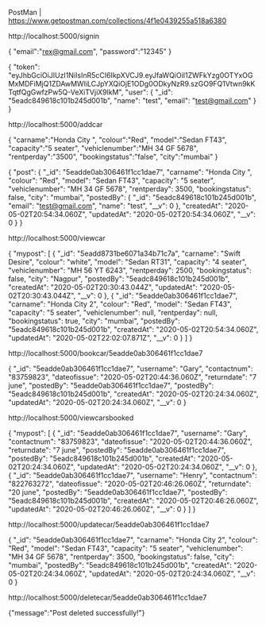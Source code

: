PostMan | https://www.getpostman.com/collections/4f1e0439255a518a6380

http://localhost:5000/signin

{
	"email":"rex@gmail.com",
	"password":"12345"
}

{
    "token": "eyJhbGciOiJIUzI1NiIsInR5cCI6IkpXVCJ9.eyJfaWQiOiI1ZWFkYzg0OTYxOGMxMDFiMjQ1ZDAwMWIiLCJpYXQiOjE1ODg0ODkyNzR9.szGO9FQ1Vtwn9kKTqtfQgGwfzPw5Q-VeXiTVjiX9lkM",
    "user": {
        "_id": "5eadc849618c101b245d001b",
        "name": "test",
        "email": "test@gmail.com"
    }
}

http://localhost:5000/addcar

{
	"carname":"Honda City ",
	"colour":"Red",
	"model":"Sedan FT43",
	"capacity":"5 seater",
	"vehiclenumber":"MH 34 GF 5678",
	"rentperday":"3500",
	"bookingstatus":"false",
	"city":"mumbai"
}

{
    "post": {
        "_id": "5eadde0ab306461f1cc1dae7",
        "carname": "Honda City ",
        "colour": "Red",
        "model": "Sedan FT43",
        "capacity": "5 seater",
        "vehiclenumber": "MH 34 GF 5678",
        "rentperday": 3500,
        "bookingstatus": false,
        "city": "mumbai",
        "postedBy": {
            "_id": "5eadc849618c101b245d001b",
            "email": "test@gmail.com",
            "name": "test",
            "__v": 0
        },
        "createdAt": "2020-05-02T20:54:34.060Z",
        "updatedAt": "2020-05-02T20:54:34.060Z",
        "__v": 0
    }
}

http://localhost:5000/viewcar

{
    "mypost": [
        {
            "_id": "5eadd8731be6071a34b71c7a",
            "carname": "Swift Desire",
            "colour": "white",
            "model": "Sedan RT31",
            "capacity": "4 seater",
            "vehiclenumber": "MH 56 YT 6243",
            "rentperday": 2500,
            "bookingstatus": false,
            "city": "Nagpur",
            "postedBy": "5eadc849618c101b245d001b",
            "createdAt": "2020-05-02T20:30:43.044Z",
            "updatedAt": "2020-05-02T20:30:43.044Z",
            "__v": 0
        },
        {
            "_id": "5eadde0ab306461f1cc1dae7",
            "carname": "Honda City 2",
            "colour": "Red",
            "model": "Sedan FT43",
            "capacity": "5 seater",
            "vehiclenumber": null,
            "rentperday": null,
            "bookingstatus": true,
            "city": "mumbai",
            "postedBy": "5eadc849618c101b245d001b",
            "createdAt": "2020-05-02T20:54:34.060Z",
            "updatedAt": "2020-05-02T22:02:07.871Z",
            "__v": 0
        }
    ]
}

http://localhost:5000/bookcar/5eadde0ab306461f1cc1dae7

{
    "_id": "5eadde0ab306461f1cc1dae7",
    "username": "Gary",
    "contactnum": "83759823",
    "dateofissue": "2020-05-02T20:44:36.060Z",
    "returndate": "7 june",
    "postedBy": "5eadde0ab306461f1cc1dae7",
    "postedBy": "5eadc849618c101b245d001b",
    "createdAt": "2020-05-02T20:24:34.060Z",
    "updatedAt": "2020-05-02T20:24:34.060Z",
    "__v": 0
}

http://localhost:5000/viewcarsbooked

{
    "mypost": [
        	{
		    "_id": "5eadde0ab306461f1cc1dae7",
		    "username": "Gary",
		    "contactnum": "83759823",
		    "dateofissue": "2020-05-02T20:44:36.060Z",
		    "returndate": "7 june",
		    "postedBy": "5eadde0ab306461f1cc1dae7",
		    "postedBy": "5eadc849618c101b245d001b",
		    "createdAt": "2020-05-02T20:24:34.060Z",
		    "updatedAt": "2020-05-02T20:24:34.060Z",
		    "__v": 0
			},
			{
		    "_id": "5eadde0ab306461f1cc1dae7",
		    "username": "Henry",
		    "contactnum": "822763272",
		    "dateofissue": "2020-05-02T20:46:26.060Z",
		    "returndate": "20 june",
		    "postedBy": "5eadde0ab306461f1cc1dae7",
		    "postedBy": "5eadc849618c101b245d001b",
		    "createdAt": "2020-05-02T20:46:26.060Z",
		    "updatedAt": "2020-05-02T20:46:26.060Z",
		    "__v": 0
		}
	]
}

http://localhost:5000/updatecar/5eadde0ab306461f1cc1dae7

{
    "_id": "5eadde0ab306461f1cc1dae7",
    "carname": "Honda City 2",
    "colour": "Red",
    "model": "Sedan FT43",
    "capacity": "5 seater",
    "vehiclenumber": "MH 34 GF 5678",
    "rentperday": 3500,
    "bookingstatus": false,
    "city": "mumbai",
    "postedBy": "5eadc849618c101b245d001b",
    "createdAt": "2020-05-02T20:24:34.060Z",
    "updatedAt": "2020-05-02T20:24:34.060Z",
    "__v": 0
}

http://localhost:5000/deletecar/5eadde0ab306461f1cc1dae7

{"message":"Post deleted successfully!"}



